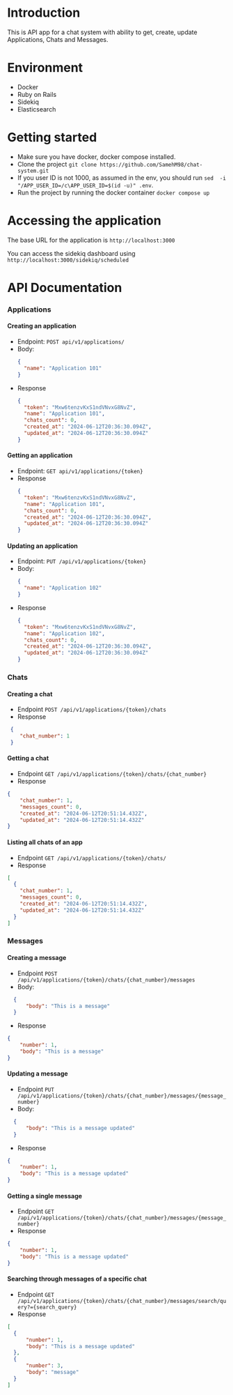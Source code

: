 # Introduction

This is API app for a chat system with ability to get, create, update Applications, Chats and Messages.

# Environment

- Docker
- Ruby on Rails
- Sidekiq
- Elasticsearch

# Getting started

  - Make sure you have docker, docker compose installed.
  - Clone the project ` git clone https://github.com/SamehM98/chat-system.git `
  - If you user ID is not 1000, as assumed in the env, you should run ``` sed  -i "/APP_USER_ID=/c\APP_USER_ID=$(id -u)" .env ```.
  - Run the project by running the docker container ` docker compose up `

# Accessing the application

  The base URL for the application is ` http://localhost:3000 `

  You can access the sidekiq dashboard using ` http://localhost:3000/sidekiq/scheduled `

# API Documentation

### Applications
#### Creating an application

- Endpoint: `POST api/v1/applications/`
- Body:
  ```json
  {
    "name": "Application 101"
  }
  ```
- Response
  ```json
  {
    "token": "Mxw6tenzvKxS1ndVNvxG8NvZ",
    "name": "Application 101",
    "chats_count": 0,
    "created_at": "2024-06-12T20:36:30.094Z",
    "updated_at": "2024-06-12T20:36:30.094Z"
  }
  ```
#### Getting an application

- Endpoint: `GET api/v1/applications/{token}`
- Response
  ```json
  {
    "token": "Mxw6tenzvKxS1ndVNvxG8NvZ",
    "name": "Application 101",
    "chats_count": 0,
    "created_at": "2024-06-12T20:36:30.094Z",
    "updated_at": "2024-06-12T20:36:30.094Z"
  }
  ```

#### Updating an application

- Endpoint: `PUT /api/v1/applications/{token}`
- Body:
  ```json
  {
    "name": "Application 102"
  }
  ```
- Response
  ```json
  {
    "token": "Mxw6tenzvKxS1ndVNvxG8NvZ",
    "name": "Application 102",
    "chats_count": 0,
    "created_at": "2024-06-12T20:36:30.094Z",
    "updated_at": "2024-06-12T20:36:30.094Z"
  }
  ```

### Chats
#### Creating a chat

- Endpoint `POST /api/v1/applications/{token}/chats`
- Response
```json
 {
    "chat_number": 1
 }
````

#### Getting a chat
- Endpoint ` GET /api/v1/applications/{token}/chats/{chat_number} `
- Response
```json
{
    "chat_number": 1,
    "messages_count": 0,
    "created_at": "2024-06-12T20:51:14.432Z",
    "updated_at": "2024-06-12T20:51:14.432Z"
}
```

#### Listing all chats of an app
- Endpoint ` GET /api/v1/applications/{token}/chats/ `
- Response
```json
[
  {
    "chat_number": 1,
    "messages_count": 0,
    "created_at": "2024-06-12T20:51:14.432Z",
    "updated_at": "2024-06-12T20:51:14.432Z"
  }
]
```

### Messages

#### Creating a message
- Endpoint ` POST /api/v1/applications/{token}/chats/{chat_number}/messages `
- Body:
```json
  {
      "body": "This is a message"
  }
```
- Response
```json
{
    "number": 1,
    "body": "This is a message"
}
```

#### Updating a message
- Endpoint ` PUT /api/v1/applications/{token}/chats/{chat_number}/messages/{message_number} `
- Body:
```json
  {
      "body": "This is a message updated"
  }
```
- Response
```json
{
    "number": 1,
    "body": "This is a message updated"
}
```

#### Getting a single message
- Endpoint ` GET /api/v1/applications/{token}/chats/{chat_number}/messages/{message_number} `
- Response
```json
{
    "number": 1,
    "body": "This is a message updated"
}
```

#### Searching through messages of a specific chat
- Endpoint ` GET /api/v1/applications/{token}/chats/{chat_number}/messages/search/query?={search_query} `
- Response
```json
[
  {
      "number": 1,
      "body": "This is a message updated"
  },
  {
      "number": 3,
      "body": "message"
  }
]
```



